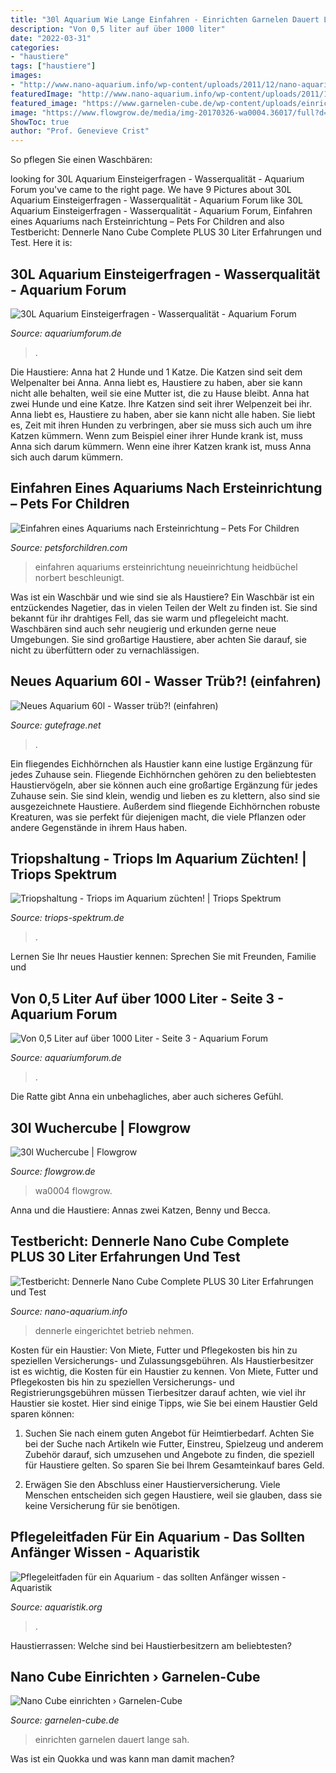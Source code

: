 ```yaml
---
title: "30l Aquarium Wie Lange Einfahren - Einrichten Garnelen Dauert Lange Sah"
description: "Von 0,5 liter auf über 1000 liter"
date: "2022-03-31"
categories:
- "haustiere"
tags: ["haustiere"]
images:
- "http://www.nano-aquarium.info/wp-content/uploads/2011/12/nano-aquarium-eingerichtet.jpg"
featuredImage: "http://www.nano-aquarium.info/wp-content/uploads/2011/12/nano-aquarium-eingerichtet.jpg"
featured_image: "https://www.garnelen-cube.de/wp-content/uploads/einrichten-komplett.jpg"
image: "https://www.flowgrow.de/media/img-20170326-wa0004.36017/full?d=1510405136"
ShowToc: true
author: "Prof. Genevieve Crist"
---
```



So pflegen Sie einen Waschbären:

	

		
looking for 30L Aquarium Einsteigerfragen - Wasserqualität - Aquarium Forum you've came to the right page. We have 9 Pictures about 30L Aquarium Einsteigerfragen - Wasserqualität - Aquarium Forum like 30L Aquarium Einsteigerfragen - Wasserqualität - Aquarium Forum, Einfahren eines Aquariums nach Ersteinrichtung – Pets For Children and also Testbericht: Dennerle Nano Cube Complete PLUS 30 Liter Erfahrungen und Test. Here it is:
		
    
## 30L Aquarium Einsteigerfragen - Wasserqualität - Aquarium Forum

<img loading=lazy src="https://image-proxy.forumhome.com/c369317d7bfa29b14493f1f26ca475c8848ef784?url=http:%2F%2Fimg3.abload.de%2Fimg%2F2aquarium18.06.09udic.jpg" onerror="this.onerror=null;this.src='https://tse4.mm.bing.net/th?id=OIP.gG9M2nzIDHatzSspGYnYdgHaJ4&amp;pid=15.1';" alt="30L Aquarium Einsteigerfragen - Wasserqualität - Aquarium Forum">

_Source: aquariumforum.de_

>. 

	

Die Haustiere: Anna hat 2 Hunde und 1 Katze. Die Katzen sind seit dem Welpenalter bei Anna. Anna liebt es, Haustiere zu haben, aber sie kann nicht alle behalten, weil sie eine Mutter ist, die zu Hause bleibt.
Anna hat zwei Hunde und eine Katze. Ihre Katzen sind seit ihrer Welpenzeit bei ihr. Anna liebt es, Haustiere zu haben, aber sie kann nicht alle haben. Sie liebt es, Zeit mit ihren Hunden zu verbringen, aber sie muss sich auch um ihre Katzen kümmern. Wenn zum Beispiel einer ihrer Hunde krank ist, muss Anna sich darum kümmern. Wenn eine ihrer Katzen krank ist, muss Anna sich auch darum kümmern.

    
## Einfahren Eines Aquariums Nach Ersteinrichtung – Pets For Children

<img loading=lazy src="https://www.drta-archiv.de/picsdrta01/wassertruebung06.jpg" onerror="this.onerror=null;this.src='https://tse1.mm.bing.net/th?id=OIP.hjPyBmBoXcM-V-fafeaTiAHaEP&amp;pid=15.1';" alt="Einfahren eines Aquariums nach Ersteinrichtung – Pets For Children">

_Source: petsforchildren.com_

>einfahren aquariums ersteinrichtung neueinrichtung heidbüchel norbert beschleunigt. 

	

Was ist ein Waschbär und wie sind sie als Haustiere?
Ein Waschbär ist ein entzückendes Nagetier, das in vielen Teilen der Welt zu finden ist. Sie sind bekannt für ihr drahtiges Fell, das sie warm und pflegeleicht macht. Waschbären sind auch sehr neugierig und erkunden gerne neue Umgebungen. Sie sind großartige Haustiere, aber achten Sie darauf, sie nicht zu überfüttern oder zu vernachlässigen.

    
## Neues Aquarium 60l - Wasser Trüb?! (einfahren)

<img loading=lazy src="https://images.gutefrage.net/media/fragen-antworten/bilder/144876098/0_big.jpg?v=1420030194000" onerror="this.onerror=null;this.src='https://tse3.mm.bing.net/th?id=OIP.zoLXnGvAOFJs3vFMPSEKOwHaHa&amp;pid=15.1';" alt="Neues Aquarium 60l - Wasser trüb?! (einfahren)">

_Source: gutefrage.net_

>. 

	

Ein fliegendes Eichhörnchen als Haustier kann eine lustige Ergänzung für jedes Zuhause sein.
Fliegende Eichhörnchen gehören zu den beliebtesten Haustiervögeln, aber sie können auch eine großartige Ergänzung für jedes Zuhause sein. Sie sind klein, wendig und lieben es zu klettern, also sind sie ausgezeichnete Haustiere. Außerdem sind fliegende Eichhörnchen robuste Kreaturen, was sie perfekt für diejenigen macht, die viele Pflanzen oder andere Gegenstände in ihrem Haus haben.

    
## Triopshaltung - Triops Im Aquarium Züchten! | Triops Spektrum

<img loading=lazy src="https://triops-spektrum.de/wp-content/uploads/Triops_Aquarium_einfahren_Banner-1-300x103.png" onerror="this.onerror=null;this.src='https://tse3.mm.bing.net/th?id=OIP.temtSC3ZdljCtWRzx7nfDgAAAA&amp;pid=15.1';" alt="Triopshaltung - Triops im Aquarium züchten! | Triops Spektrum">

_Source: triops-spektrum.de_

>. 

	

Lernen Sie Ihr neues Haustier kennen: Sprechen Sie mit Freunden, Familie und

    
## Von 0,5 Liter Auf über 1000 Liter - Seite 3 - Aquarium Forum

<img loading=lazy src="https://www.aquariumforum.de/gallery/files/3/5/6/4/3/4711-med.jpg" onerror="this.onerror=null;this.src='https://tse1.mm.bing.net/th?id=OIP.2Tg-l-Z9uheMYoKZLuQ00gHaFj&amp;pid=15.1';" alt="Von 0,5 Liter auf über 1000 Liter - Seite 3 - Aquarium Forum">

_Source: aquariumforum.de_

>. 

	

Die Ratte gibt Anna ein unbehagliches, aber auch sicheres Gefühl.

    
## 30l Wuchercube | Flowgrow

<img loading=lazy src="https://www.flowgrow.de/media/img-20170326-wa0004.36017/full?d=1510405136" onerror="this.onerror=null;this.src='https://tse4.mm.bing.net/th?id=OIP.MrFfkKfyh03DF11d1JSm7AHaNK&amp;pid=15.1';" alt="30l Wuchercube | Flowgrow">

_Source: flowgrow.de_

>wa0004 flowgrow. 

	

Anna und die Haustiere: Annas zwei Katzen, Benny und Becca.

    
## Testbericht: Dennerle Nano Cube Complete PLUS 30 Liter Erfahrungen Und Test

<img loading=lazy src="http://www.nano-aquarium.info/wp-content/uploads/2011/12/nano-aquarium-eingerichtet.jpg" onerror="this.onerror=null;this.src='https://tse4.mm.bing.net/th?id=OIP.MQaWzHT_yqOQ0ZG31L2DqAHaEK&amp;pid=15.1';" alt="Testbericht: Dennerle Nano Cube Complete PLUS 30 Liter Erfahrungen und Test">

_Source: nano-aquarium.info_

>dennerle eingerichtet betrieb nehmen. 

	

Kosten für ein Haustier: Von Miete, Futter und Pflegekosten bis hin zu speziellen Versicherungs- und Zulassungsgebühren.
Als Haustierbesitzer ist es wichtig, die Kosten für ein Haustier zu kennen. Von Miete, Futter und Pflegekosten bis hin zu speziellen Versicherungs- und Registrierungsgebühren müssen Tierbesitzer darauf achten, wie viel ihr Haustier sie kostet. Hier sind einige Tipps, wie Sie bei einem Haustier Geld sparen können:
1. Suchen Sie nach einem guten Angebot für Heimtierbedarf. Achten Sie bei der Suche nach Artikeln wie Futter, Einstreu, Spielzeug und anderem Zubehör darauf, sich umzusehen und Angebote zu finden, die speziell für Haustiere gelten. So sparen Sie bei Ihrem Gesamteinkauf bares Geld.

2. Erwägen Sie den Abschluss einer Haustierversicherung. Viele Menschen entscheiden sich gegen Haustiere, weil sie glauben, dass sie keine Versicherung für sie benötigen.

    
## Pflegeleitfaden Für Ein Aquarium - Das Sollten Anfänger Wissen - Aquaristik

<img loading=lazy src="https://www.aquaristik.org/wp-content/uploads/2018/01/eimer_1515080942-768x940.png" onerror="this.onerror=null;this.src='https://tse2.mm.bing.net/th?id=OIP.J1pU-yHQ6WSUQsxrVcachwHaJE&amp;pid=15.1';" alt="Pflegeleitfaden für ein Aquarium - das sollten Anfänger wissen - Aquaristik">

_Source: aquaristik.org_

>. 

	

Haustierrassen: Welche sind bei Haustierbesitzern am beliebtesten?

    
## Nano Cube Einrichten › Garnelen-Cube

<img loading=lazy src="https://www.garnelen-cube.de/wp-content/uploads/einrichten-komplett.jpg" onerror="this.onerror=null;this.src='https://tse2.mm.bing.net/th?id=OIP.DIh0j8Hib22z4sFosp0OzQHaJ4&amp;pid=15.1';" alt="Nano Cube einrichten › Garnelen-Cube">

_Source: garnelen-cube.de_

>einrichten garnelen dauert lange sah. 

	

Was ist ein Quokka und was kann man damit machen?

